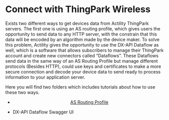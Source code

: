 # Connect with ThingPark Wireless

Exists two different ways to get devices data from Actility ThingPark servers. The first one is using an AS routing profile, which gives users the opportunity to send data to any HTTP server, with the constrain that this data will be encoded by an algorithm made by the device maker. To solve this problem, Actility gives the opportunity to use the DX-API Dataflow as well, which is a software that allows subscribers to manage their ThingPark account and create new connectors called “Dataflows”. These Dataflows send data in the same way of an AS Routing Profile but manage different protocols (Besides HTTP), could use keys and certificates to make a more secure connection and decode your device data to send ready to process information to your application server.

Here you will find two folders which includes tutorials about how to use these two ways.
- <p align="center"><a href="#">AS Routing Profile</a> </p>
- DX-API Dataflow Swagger UI
